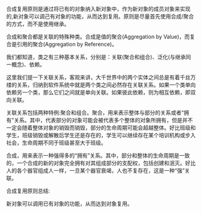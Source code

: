 合成复用原则是通过将已有的对象纳入新对象中，作为新对象的成员对象来实现的,新对象可以调己有对象的功能，从而达到复用。原则是尽量首先使用合成/聚合的方式，而不是使用继承。

合成和聚合都是关联的特殊种类。合成是值的聚合(Aggregation by Value)，而复合是引用的聚合(Aggregation by Reference)。

我们都知道，类之有三种基本关系，分别是：关联(聚合和组合)、泛化(与继承同一概念)、依赖。

这里我们提一下关联关系，客观来讲，大千世界中的两个实体之间总是有着千丝万缕的关系，归纳到软件系统中就是两个类之间必然存在关联关系。如果一个类单向依赖另一个类，那么它们之间就是单向关联。如果彼此依赖，则为相互依赖，即双向关联。

关联关系包括两种特例:聚合和组合。聚合，用来表示整体与部分的关系或者“拥有”关系。其中，代表部分的对象可能会被代表多个整体的对象所拥有，但是并不一定会随着整体对象的销毁而销毁，部分的生命周期可能会超越整体。好比班级和学生，班级销毁或解散后学生还是存在的，学生可以继续存在某个培训机构或步入社会，生命周期不同于班级甚至大于班级。

合成，用来表示一种强得多的“拥有”关系。其中，部分和整体的生命周期是一致的，一个合成的新的对象完全拥有对其组成部分的支配权，包括创建和泯灭。好比人的各个器官组成人一样，一旦某个器官衰竭，人也不复存在，这是一种“强”关联。

合成复用原则总结:

新对象可以调用已有对象的功能，从而达到对象复用。